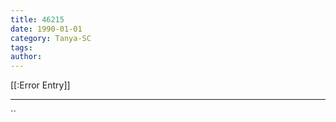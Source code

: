 ```yaml
---
title: 46215
date: 1990-01-01
category: Tanya-SC
tags: 
author: 
---
```


[[:Error Entry]]

---



``

